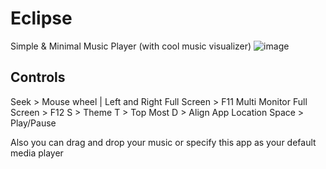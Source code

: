 # Eclipse
Simple &amp; Minimal Music Player (with cool music visualizer)
![image](https://github.com/MdRezaV/Eclipse/assets/37976092/a0b4f68b-f50f-46de-adf1-5c726db48f70)

## Controls
Seek > Mouse wheel | Left and Right
Full Screen > F11
Multi Monitor Full Screen > F12
S > Theme
T > Top Most
D > Align App Location
Space > Play/Pause

Also you can drag and drop your music
or specify this app as your default media player
